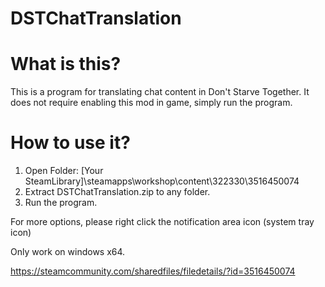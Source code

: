 # DSTChatTranslation

# What is this?
This is a program for translating chat content in Don't Starve Together. It does not require enabling this mod in game, simply run the program.

# How to use it?
1. Open Folder: [Your SteamLibrary]\steamapps\workshop\content\322330\3516450074
2. Extract DSTChatTranslation.zip to any folder.
3. Run the program.


For more options, please right click the notification area icon (system tray icon)

Only work on windows x64.

https://steamcommunity.com/sharedfiles/filedetails/?id=3516450074